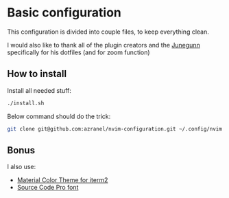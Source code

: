 # Basic configuration

This configuration is divided into couple files, to keep everything clean.

I would also like to thank all of the plugin creators and the [Junegunn](https://github.com/junegunn) specifically for his dotfiles (and for zoom function)

## How to install

Install all needed stuff:

```bash
./install.sh
```

Below command should do the trick:

```bash
git clone git@github.com:azranel/nvim-configuration.git ~/.config/nvim
```

## Bonus

I also use:

  - [Material Color Theme for iterm2](https://github.com/MartinSeeler/iterm2-material-design)
  - [Source Code Pro font](https://github.com/powerline/fonts/tree/master/SourceCodePro)
